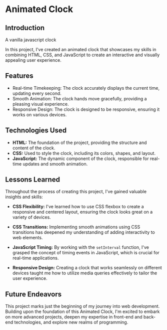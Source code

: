 # Animated Clock 

## Introduction
A vanilla javascript clock

In this project, I've created an animated clock that showcases my skills in combining HTML, CSS, and JavaScript to create an interactive and visually appealing user experience.

## Features

- Real-time Timekeeping: The clock accurately displays the current time, updating every second.
- Smooth Animation: The clock hands move gracefully, providing a pleasing visual experience.
- Responsive Design: The clock is designed to be responsive, ensuring it works on various devices.

## Technologies Used

- **HTML:** The foundation of the project, providing the structure and content of the clock.
- **CSS:** Used to style the clock, including its colors, shapes, and layout.
- **JavaScript:** The dynamic component of the clock, responsible for real-time updates and smooth animation.

## Lessons Learned

Throughout the process of creating this project, I've gained valuable insights and skills:

- **CSS Flexibility:** I've learned how to use CSS flexbox to create a responsive and centered layout, ensuring the clock looks great on a variety of devices.

- **CSS Transitions:** Implementing smooth animations using CSS transitions has deepened my understanding of adding interactivity to web elements.

- **JavaScript Timing:** By working with the `setInterval` function, I've grasped the concept of timing events in JavaScript, which is crucial for real-time applications.

- **Responsive Design:** Creating a clock that works seamlessly on different devices taught me how to utilize media queries effectively to tailor the user experience.

## Future Endeavors

This project marks just the beginning of my journey into web development. Building upon the foundation of this Animated Clock, I'm excited to embark on more advanced projects, deepen my expertise in front-end and back-end technologies, and explore new realms of programming. 
